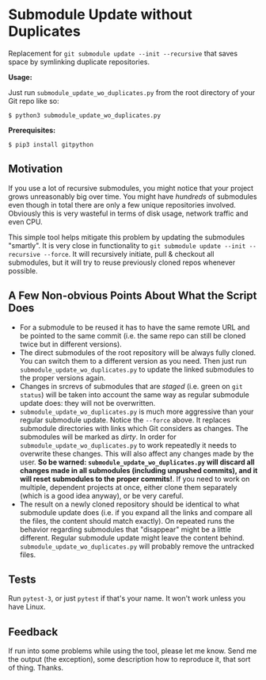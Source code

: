 # Submodule Update without Duplicates

Replacement for `git submodule update --init --recursive` that saves space by symlinking duplicate repositories.

**Usage:**

Just run `submodule_update_wo_duplicates.py` from the root directory of your Git repo like so:

    $ python3 submodule_update_wo_duplicates.py

**Prerequisites:**

    $ pip3 install gitpython

## Motivation

If you use a lot of recursive submodules, you might notice that your project grows unreasonably big over time. You might have *hundreds* of submodules even though in total there are only a few unique repositories involved. Obviously this is very wasteful in terms of disk usage, network traffic and even CPU.

This simple tool helps mitigate this problem by updating the submodules "smartly". It is very close in functionality to `git submodule update --init --recursive --force`. It will recursively initiate, pull & checkout all submodules, but it will try to reuse previously cloned repos whenever possible.

## A Few Non-obvious Points About What the Script Does

* For a submodule to be reused it has to have the same remote URL and be pointed to the same commit (i.e. the same repo can still be cloned twice but in different versions).
* The direct submodules of the root repository will be always fully cloned. You can switch them to a different version as you need. Then just run `submodule_update_wo_duplicates.py` to update the linked submodules to the proper versions again.
* Changes in srcrevs of submodules that are *staged* (i.e. green on `git status`) will be taken into account the same way as regular submodule update does: they will not be overwritten.
* `submodule_update_wo_duplicates.py` is much more aggressive than your regular submodule update. Notice the `--force` above. It replaces submodule directories with links which Git considers as changes. The submodules will be marked as *dirty*. In order for `submodule_update_wo_duplicates.py` to work repeatedly it needs to overwrite these changes. This will also affect any changes made by the user. **So be warned: `submodule_update_wo_duplicates.py` will discard all changes made in all submodules (including unpushed commits), and it will reset submodules to the proper commits!**. If you need to work on multiple, dependent projects at once, either clone them separately (which is a good idea anyway), or be very careful.
* The result on a newly cloned repository should be identical to what submodule update does (i.e. if you expand all the links and compare all the files, the content should match exactly). On repeated runs the behavior regarding submodules that "disappear" might be a little different. Regular submodule update might leave the content behind. `submodule_update_wo_duplicates.py` will probably remove the untracked files.

## Tests

Run `pytest-3`, or just `pytest` if that's your name. It won't work unless you have Linux.

## Feedback

If run into some problems while using the tool, please let me know. Send me the output (the exception), some description how to reproduce it, that sort of thing. Thanks.
